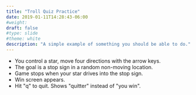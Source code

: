 ```yaml
---
title: "Troll Quiz Practice"
date: 2019-01-11T14:28:43-06:00
#weight: 
draft: false
#type: slide
#theme: white
description: "A simple example of something you should be able to do."
---
```


* You control a star, move four directions with the arrow keys.
* The goal is a stop sign in a random non-moving location.
* Game stops when your star drives into the stop sign.
* Win screen appears.
* Hit "q" to quit. Shows "quitter" instead of "you win".


